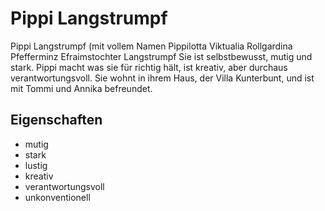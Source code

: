 # Pippi Langstrumpf
Pippi Langstrumpf (mit vollem Namen Pippilotta Viktualia Rollgardina Pfefferminz Efraimstochter Langstrumpf
Sie ist selbstbewusst, mutig und stark.
Pippi macht was sie für richtig hält, ist kreativ, aber durchaus verantwortungsvoll.
Sie wohnt in ihrem Haus, der Villa Kunterbunt, und ist mit Tommi und Annika befreundet.

## Eigenschaften
* mutig
* stark
* lustig
* kreativ
* verantwortungsvoll
* unkonventionell
